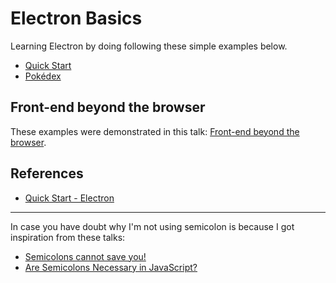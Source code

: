 # Electron Basics

Learning Electron by doing following these simple examples below.

- [Quick Start](quick-start)
- [Pokédex](pokedex)

## Front-end beyond the browser

These examples were demonstrated in this talk: [Front-end beyond the browser](https://www.slideshare.net/edysegura/frontend-beyond-the-browser).
 
## References

- [Quick Start - Electron](https://electron.atom.io/docs/tutorial/quick-start/)

---
In case you have doubt why I'm not using semicolon is because I got inspiration from these talks: 

- [Semicolons cannot save you!](https://www.youtube.com/watch?v=Qlr-FGbhKaI)
- [Are Semicolons Necessary in JavaScript?](https://www.youtube.com/watch?v=gsfbh17Ax9I)

